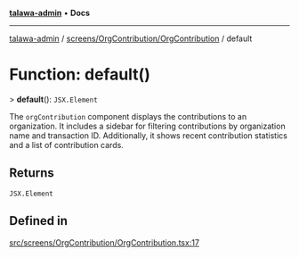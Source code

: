 [**talawa-admin**](../../../../README.md) • **Docs**

***

[talawa-admin](../../../../modules.md) / [screens/OrgContribution/OrgContribution](../README.md) / default

# Function: default()

\> **default**(): `JSX.Element`

The `orgContribution` component displays the contributions to an organization.
It includes a sidebar for filtering contributions by organization name and transaction ID.
Additionally, it shows recent contribution statistics and a list of contribution cards.

## Returns

`JSX.Element`

## Defined in

[src/screens/OrgContribution/OrgContribution.tsx:17](https://github.com/PalisadoesFoundation/talawa-admin/blob/84f5af8b3720f5b290ac28bcfd7071c13e1f93aa/src/screens/OrgContribution/OrgContribution.tsx#L17)
